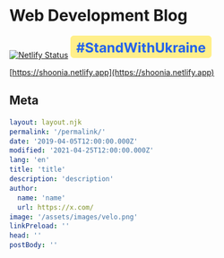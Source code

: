 # Web Development Blog

[![Netlify Status](https://api.netlify.com/api/v1/badges/e1f3b22b-c698-43e6-b2e6-05b91dbe0788/deploy-status)](https://shoonia.netlify.app)
[![Stand with Ukraine](https://raw.githubusercontent.com/vshymanskyy/StandWithUkraine/main/badges/StandWithUkraine.svg)](https://stand-with-ukraine.pp.ua/)

[https://shoonia.netlify.app](https://shoonia.netlify.app)

## Meta

```yml
layout: layout.njk
permalink: '/permalink/'
date: '2019-04-05T12:00:00.000Z'
modified: '2021-04-25T12:00:00.000Z'
lang: 'en'
title: 'title'
description: 'description'
author:
  name: 'name'
  url: https://x.com/
image: '/assets/images/velo.png'
linkPreload: ''
head: ''
postBody: ''
```
